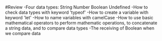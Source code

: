 #Review
-Four data types:
	String
	Number
	Boolean
	Undefined
-How to check data types with keyword 'typeof'
-How to create a variable with keyword 'let'
-How to name variables with camelCase
-How to use basic mathematical operators to perform mathematic operations, to concatenate
a string data, and to compare data types
-The receiving of Boolean when we compare data

